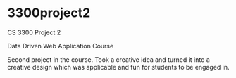 # 3300project2
CS 3300 Project 2 

Data Driven Web Application Course

Second project in the course. Took a creative idea and turned it into a creative design which was applicable and fun for students to be engaged in. 

